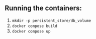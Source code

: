 ## Running the containers:

1. `mkdir -p persistent_store/db_volume`
2. `docker compose build`
3. `docker compose up`
